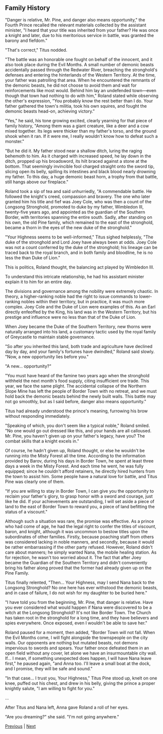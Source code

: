 ## Family History
"Danger is relative, Mr. Pine, and danger also means opportunity," the Fourth Prince recalled the relevant materials collected by the assistant minister, "I heard that your title was inherited from your father? He was once a knight and later, due to his meritorious service in battle, was granted the barony and fiefdom."



"That's correct," Titus nodded.



"The battle was an honorable one fought on behalf of the innocent, and it also took place during the Evil Months. A small number of demonic beasts accidentally passed through the Redwater River, breaching the stronghold's defenses and entering the hinterlands of the Western Territory. At the time, your father was patrolling that area. When he encountered the remnants of the demonic beasts, he did not choose to avoid them and wait for reinforcements like most would. Behind him lay an undefended town—even though that town had nothing to do with him," Roland stated while observing the other's expression, "You probably know the rest better than I do. Your father gathered the town's militia, took his own squires, and fought the demonic beasts head-on, achieving victory."



"Yes," he said, his tone growing excited, clearly yearning for that piece of family history, "Among them was a giant creature, like a deer and a cow mixed together. Its legs were thicker than my father's torso, and the ground shook when it ran. If it were me, I really wouldn't know how to defeat such a monster."



"But he did it. My father stood near a shallow ditch, luring the raging behemoth to him. As it charged with increased speed, he lay down in the ditch, propped up his broadsword, its hilt braced against a stone at the bottom. That seemingly invincible fool charged straight onto the sword tip, slicing open its belly, spilling its intestines and black blood nearly drowning my father. To this day, a huge demonic beast horn, a trophy from that battle, still hangs above our fireplace."



Roland took a sip of tea and said unhurriedly, "A commendable battle. He followed the knight's creed, compassion and bravery. The one who later granted him his title and fief was Joey Cole, who was then a count of the Longsong Stronghold, promoted to duke by my father, Wimbledon III, twenty-five years ago, and appointed as the guardian of the Southern Border, with territories spanning the entire south. Sadly, after standing on his own, the old Pine family, which remained to the east of the stronghold, became a thorn in the eyes of the new duke of the stronghold."



"Your Highness seems to be well-informed," Titus sighed helplessly, "The duke of the stronghold and Lord Joey have always been at odds. Joey Cole was not a count conferred by the duke of the stronghold; his lineage can be traced back to the royal branch, and in both family and bloodline, he is no less the than Duke of Lion."



This is politics, Roland thought, the balancing act played by Wimbledon III. 



To understand this intricate relationship, he had his assistant minister explain it to him for an entire day.



The divisions and governance among the nobility were extremely chaotic. In theory, a higher-ranking noble had the right to issue commands to lower-ranking nobles within their territory, but in practice, it was much more complex. Joey Cole and the Duke of Lion were examples of this. As an Earl directly enfeoffed by the King, his land was in the Western Territory, but his prestige and influence were no less than that of the Duke of Lion.



When Joey became the Duke of the Southern Territory, new thorns were naturally arranged into his land, a customary tactic used by the royal family of Greycastle to maintain stable governance.



"So after you inherited this land, both trade and agriculture have declined day by day, and your family's fortunes have dwindled," Roland said slowly. "Now, a new opportunity lies before you."



"A new... opportunity?"



"You must have heard of the famine two years ago when the stronghold withheld the next month's food supply, citing insufficient ore trade. This year, we face the same plight. The accidental collapse of the Northern Slope Mine has left the people of Border Town with no retreat, and we must hold back the demonic beasts behind the newly built walls. This battle may not go smoothly, but as I said before, danger also means opportunity."



Titus had already understood the prince's meaning, furrowing his brow without responding immediately.



"Speaking of which, you don't seem like a typical noble," Roland smiled. "No one would go out dressed like this, and your hands are all calloused. Mr. Pine, you haven't given up on your father's legacy, have you? The combat skills that a knight excels in."



Of course, he hadn't given up, Roland thought, or else he wouldn't be running into the Misty Forest all the time. According to the information provided by Barov, during his days in Border Town, he spent at least three days a week in the Misty Forest. And each time he went, he was fully equipped; since he couldn't afford retainers, he directly hired hunters from the town to assist him. Some people have a natural love for battle, and Titus Pine was clearly one of them.



"If you are willing to stay in Border Town, I can give you the opportunity to reclaim your father's glory, to grasp honor with a sword and courage, just like he did. If your achievements are outstanding, I will set aside a piece of land to the east of Border Town to reward you, a piece of land befitting the status of a viscount."



Although such a situation was rare, the promise was effective. As a prince who had come of age, he had the legal right to confer the titles of viscount, baron, and knight, although it was uncommon to bestow titles upon the subordinates of other families. Firstly, because poaching staff from others was considered lacking in noble manners, and secondly, because it would be rather embarrassing if the other party refused. However, Roland didn't care about manners; he simply wanted Nana, the mobile healing station. As for rejection, he wasn't too worried about it. The fact that after Joey became the Guardian of the Southern Territory and didn't conveniently bring his father along proved that the former had already given up on the Pine Family.



Titus finally relented, "Then... Your Highness, may I send Nana back to the Longsong Stronghold? No one here has ever withstood the demonic beasts, and in case of failure, I do not wish for my daughter to be buried here."



"I have told you from the beginning, Mr. Pine, that danger is relative. Have you ever considered what would happen if Nana were discovered to be a witch at the Longsong Stronghold? It's not like Border Town. The Church has taken root in the stronghold for a long time, and they have believers and spies everywhere. Once exposed, even I wouldn't be able to save her."



Roland paused for a moment, then added, "Border Town will not fall. When the Evil Months come, I will fight alongside the townspeople on the city walls. Our opponents are nothing but mutated beasts, not demons impervious to swords and spears. Your father once defeated them in an open field without any cover, let alone we have an insurmountable city wall. If... I mean, if something unexpected does happen, I will have Nana leave first," he paused again, "and Anna too. I'll leave a small boat at the dock, and I promise, they will be safe and sound."



"In that case... I trust you, Your Highness," Titus Pine stood up, knelt on one knee, puffed out his chest, and drew in his belly, giving the prince a proper knightly salute, "I am willing to fight for you."



...



After Titus and Nana left, Anna gave Roland a roll of her eyes.



"Are you dreaming?" she said. "I'm not going anywhere."





[Previous](CH0036.md) | [Next](CH0038.md)
